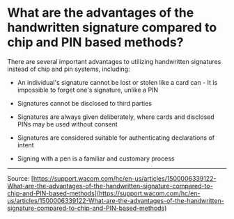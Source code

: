 # What are the advantages of the handwritten signature compared to chip and PIN based methods?

There are several important advantages to utilizing handwritten signatures instead of chip and pin systems, including:


- An individual's signature cannot be lost or stolen like a card can - It is impossible to forget one's signature, unlike a PIN


- Signatures cannot be disclosed to third parties


- Signatures are always given deliberately, where cards and disclosed PINs may be used without consent


- Signatures are considered suitable for authenticating declarations of intent


- Signing with a pen is a familiar and customary process

---
Source: [https://support.wacom.com/hc/en-us/articles/1500006339122-What-are-the-advantages-of-the-handwritten-signature-compared-to-chip-and-PIN-based-methods](https://support.wacom.com/hc/en-us/articles/1500006339122-What-are-the-advantages-of-the-handwritten-signature-compared-to-chip-and-PIN-based-methods)
